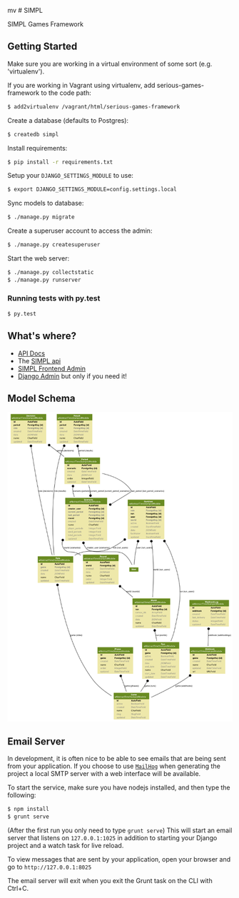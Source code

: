 mv # SIMPL

SIMPL Games Framework

## Getting Started

Make sure you are working in a virtual environment of some sort (e.g. 'virtualenv').


If you are working in Vagrant using virtualenv, add serious-games-framework to the code path:

```bash
$ add2virtualenv /vagrant/html/serious-games-framework
```

Create a database (defaults to Postgres):

```bash
$ createdb simpl
```

Install requirements:

```bash
$ pip install -r requirements.txt
```

Setup your `DJANGO_SETTINGS_MODULE` to use:

```bash
$ export DJANGO_SETTINGS_MODULE=config.settings.local
```

Sync models to database:

```bash
$ ./manage.py migrate
```

Create a superuser account to access the admin:

```bash
$ ./manage.py createsuperuser
```

Start the web server:

```bash
$ ./manage.py collectstatic
$ ./manage.py runserver
```

### Running tests with py.test

```bash
$ py.test
```

## What's where?

- [API Docs](http://localhost/docs/)
- The [SIMPL api](http://localhost/apis/)
- [SIMPL Frontend Admin](http://localhost/simpl/)
- [Django Admin](http://localhost/admin/) but only if you need it!

## Model Schema

![](docs/models.png)

## Email Server

In development, it is often nice to be able to see emails that are being sent from your application. If you choose to use [`MailHog`](https://github.com/mailhog/MailHog) when generating the project a local SMTP server with a web interface will be available.

To start the service, make sure you have nodejs installed, and then type the following:

```bash
$ npm install
$ grunt serve
```

(After the first run you only need to type `grunt serve`) This will start an email server that listens on `127.0.0.1:1025` in addition to starting your Django project and a watch task for live reload.

To view messages that are sent by your application, open your browser and go to `http://127.0.0.1:8025`

The email server will exit when you exit the Grunt task on the CLI with Ctrl+C.
